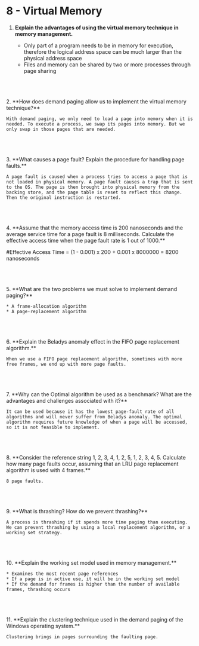 # 8 - Virtual Memory

1. **Explain the advantages of using the virtual memory technique in memory management.**
    
    * Only part of a program needs to be in memory for execution, therefore the logical address space can be much larger than the physical address space
    * Files and memory can be shared by two or more processes through page sharing
<br>
<br>
<br>
2. **How does demand paging allow us to implement the virtual memory technique?**

    With demand paging, we only need to load a page into memory when it is needed. To execute a process, we swap its pages into memory. But we only swap in those pages that are needed.
<br>
<br>
<br>
3. **What causes a page fault? Explain the procedure for handling page faults.**

    A page fault is caused when a process tries to access a page that is not loaded in physical memory. A page fault causes a trap that is sent to the OS. The page is then brought into physical memory from the backing store, and the page table is reset to reflect this change. Then the original instruction is restarted.
<br>
<br>
<br>
4. **Assume that the memory access time is 200 nanoseconds and the average service time for a page fault is 8 milliseconds. Calculate the effective access time when the page fault rate is 1 out of 1000.**

#Effective Access Time = (1 - 0.001) x 200 + 0.001 x 8000000 = 8200 nanoseconds

<br>
<br>
<br>
5. **What are the two problems we must solve to implement demand paging?**

    * A frame-allocation algorithm
    * A page-replacement algorithm
<br>
<br>
<br>
6. **Explain the Beladys anomaly effect in the FIFO page replacement algorithm.**

    When we use a FIFO page replacement algorithm, sometimes with more free frames, we end up with more page faults.
<br>
<br>
<br>
7. **Why can the Optimal algorithm be used as a benchmark? What are the advantages and challenges associated with it?**

    It can be used because it has the lowest page-fault rate of all algorithms and will never suffer from Beladys anomaly. The optimal algorithm requires future knowledge of when a page will be accessed, so it is not feasible to implement.
<br>
<br>
<br>
8. **Consider the reference string 1, 2, 3, 4, 1, 2, 5, 1, 2, 3, 4, 5. Calculate how many page faults occur, assuming that an LRU page replacement algorithm is used with 4 frames.**

    8 page faults.
<br>
<br>
<br>
9. **What is thrashing? How do we prevent thrashing?**

    A process is thrashing if it spends more time paging than executing. We can prevent thrashing by using a local replacement algorithm, or a working set strategy.
<br>
<br>
<br>    
10. **Explain the working set model used in memory management.**

    * Examines the most recent page references
    * If a page is in active use, it will be in the working set model
    * If the demand for frames is higher than the number of available frames, thrashing occurs
<br>
<br>
<br>
11. **Explain the clustering technique used in the demand paging of the Windows operating system.**

    Clustering brings in pages surrounding the faulting page.
